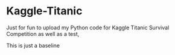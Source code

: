 # Kaggle-Titanic
Just for fun to upload my Python code for Kaggle Titanic Survival Competition as well as a test,

This is just a baseline
